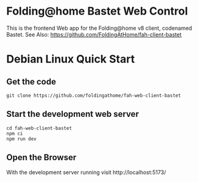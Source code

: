 Folding@home Bastet Web Control
===============================

This is the frontend Web app for the Folding@home v8 client, codenamed Bastet.
See Also: https://github.com/FoldingAtHome/fah-client-bastet

# Debian Linux Quick Start

## Get the code

    git clone https://github.com/foldingathome/fah-web-client-bastet

## Start the development web server

    cd fah-web-client-bastet
    npm ci
    npm run dev

## Open the Browser

With the development server running visit http://localhost:5173/

